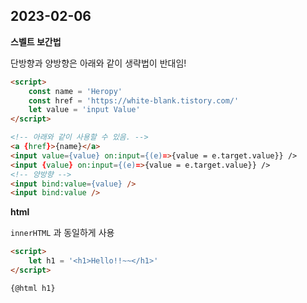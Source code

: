 ## 2023-02-06

**스벨트 보간법**

단방향과 양방향은 아래와 같이 생략법이 반대임!
```html
<script>
    const name = 'Heropy'
    const href = 'https://white-blank.tistory.com/'
    let value = 'input Value'
</script>

<!-- 아래와 같이 사용할 수 있음. -->
<a {href}>{name}</a>
<input value={value} on:input={(e)=>{value = e.target.value}} />
<input {value} on:input={(e)=>{value = e.target.value}} />
<!-- 양방향 --> 
<input bind:value={value} />
<input bind:value />
```

**html**

`innerHTML` 과 동일하게 사용

```html
<script>
    let h1 = '<h1>Hello!!~~</h1>'
</script>

{@html h1}
```